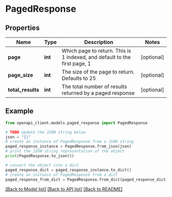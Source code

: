 # PagedResponse


## Properties

Name | Type | Description | Notes
------------ | ------------- | ------------- | -------------
**page** | **int** | Which page to return. This is 1 indexed, and default to the first page, 1 | [optional] 
**page_size** | **int** | The size of the page to return. Defaults to 25 | [optional] 
**total_results** | **int** | The total number of results returned by a paged response | [optional] 

## Example

```python
from openapi_client.models.paged_response import PagedResponse

# TODO update the JSON string below
json = "{}"
# create an instance of PagedResponse from a JSON string
paged_response_instance = PagedResponse.from_json(json)
# print the JSON string representation of the object
print(PagedResponse.to_json())

# convert the object into a dict
paged_response_dict = paged_response_instance.to_dict()
# create an instance of PagedResponse from a dict
paged_response_from_dict = PagedResponse.from_dict(paged_response_dict)
```
[[Back to Model list]](../README.md#documentation-for-models) [[Back to API list]](../README.md#documentation-for-api-endpoints) [[Back to README]](../README.md)


